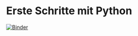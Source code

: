 # Erste Schritte mit Python

[![Binder](https://mybinder.org/badge_logo.svg)](https://mybinder.org/v2/gh/kopp/ErstePythonSchritte/master?filepath=index.ipynb)
